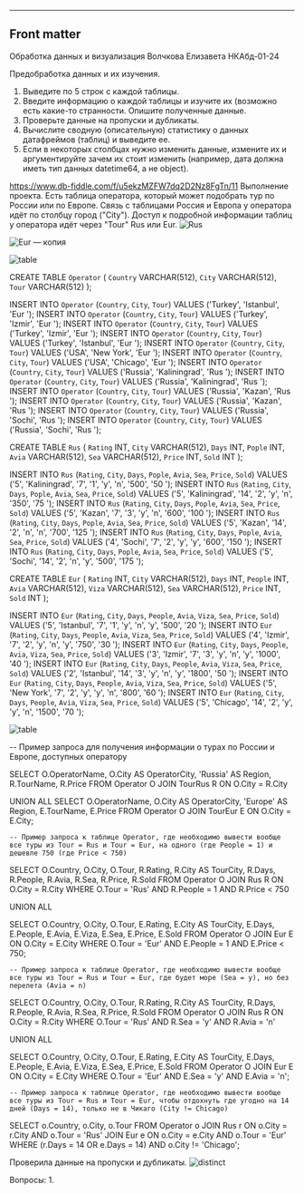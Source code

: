 ---
## Front matter
Обработка данных и визуализация
Волчкова Елизавета 
НКАбд-01-24

Предобработка данных и их изучения.
1. Выведите по 5 строк с каждой таблицы.
2. Введите информацию о каждой таблицы и изучите их (возможно есть какие-то странности. Опишите
полученные данные.
3. Проверьте данные на пропуски и дубликаты.
4. Вычислите сводную (описательную) статистику о данных датафреймов (таблиц) и выведите ее.
5. Если в некоторых столбцах нужно изменить данные, измените их и аргументируйте зачем их стоит
изменить (например, дата должна иметь тип данных datetime64, а не object).


https://www.db-fiddle.com/f/u5ekzMZFW7dq2D2Nz8FgTn/11
Выполнение проекта.
Есть таблица оператора, который может подобрать тур по России или по Европе. 
Связь с таблицами Россия и Европа у оператора идёт по столбцу город ("City"). 
Доступ к подробной информации таблиц у оператора идёт через "Tour" Rus или Eur.
![Rus](https://github.com/user-attachments/assets/42810454-1e42-42c2-8f2f-495e41190b84)


![Eur — копия](https://github.com/user-attachments/assets/5825504c-dca9-4e5a-8ea4-f0a9aef53227)


![table](https://github.com/user-attachments/assets/88af8763-228b-49aa-bb9e-412fd3a2ef99)





CREATE TABLE `Operator` (
    `Country`	VARCHAR(512),
    `City`	VARCHAR(512),
    `Tour`	VARCHAR(512)
);

INSERT INTO `Operator` (`Country`, `City`, `Tour`) VALUES ('Turkey', 'Istanbul', 'Eur ');
INSERT INTO `Operator` (`Country`, `City`, `Tour`) VALUES ('Turkey', 'Izmir', 'Eur ');
INSERT INTO `Operator` (`Country`, `City`, `Tour`) VALUES ('Turkey', 'Izmir', 'Eur ');
INSERT INTO `Operator` (`Country`, `City`, `Tour`) VALUES ('Turkey', 'Istanbul', 'Eur ');
INSERT INTO `Operator` (`Country`, `City`, `Tour`) VALUES ('USA', 'New York', 'Eur ');
INSERT INTO `Operator` (`Country`, `City`, `Tour`) VALUES ('USA', 'Chicago', 'Eur ');
INSERT INTO `Operator` (`Country`, `City`, `Tour`) VALUES ('Russia', 'Kaliningrad', 'Rus ');
INSERT INTO `Operator` (`Country`, `City`, `Tour`) VALUES ('Russia', 'Kaliningrad', 'Rus ');
INSERT INTO `Operator` (`Country`, `City`, `Tour`) VALUES ('Russia', 'Kazan', 'Rus ');
INSERT INTO `Operator` (`Country`, `City`, `Tour`) VALUES ('Russia', 'Kazan', 'Rus ');
INSERT INTO `Operator` (`Country`, `City`, `Tour`) VALUES ('Russia', 'Sochi', 'Rus ');
INSERT INTO `Operator` (`Country`, `City`, `Tour`) VALUES ('Russia', 'Sochi', 'Rus ');


CREATE TABLE `Rus` (
    `Rating`	INT,
    `City`	VARCHAR(512),
    `Days`	INT,
    `Pople`	INT,
    `Avia`	VARCHAR(512),
    `Sea`	VARCHAR(512),
    `Price`	INT,
    `Sold`	INT
);

INSERT INTO `Rus` (`Rating`, `City`, `Days`, `Pople`, `Avia`, `Sea`, `Price`, `Sold`) VALUES ('5', 'Kaliningrad', '7', '1', 'y', 'n', '500', '50 ');
INSERT INTO `Rus` (`Rating`, `City`, `Days`, `Pople`, `Avia`, `Sea`, `Price`, `Sold`) VALUES ('5', 'Kaliningrad', '14', '2', 'y', 'n', '350', '75 ');
INSERT INTO `Rus` (`Rating`, `City`, `Days`, `Pople`, `Avia`, `Sea`, `Price`, `Sold`) VALUES ('5', 'Kazan', '7', '3', 'y', 'n', '600', '100 ');
INSERT INTO `Rus` (`Rating`, `City`, `Days`, `Pople`, `Avia`, `Sea`, `Price`, `Sold`) VALUES ('5', 'Kazan', '14', '2', 'n', 'n', '700', '125 ');
INSERT INTO `Rus` (`Rating`, `City`, `Days`, `Pople`, `Avia`, `Sea`, `Price`, `Sold`) VALUES ('4', 'Sochi', '7', '2', 'y', 'y', '600', '150 ');
INSERT INTO `Rus` (`Rating`, `City`, `Days`, `Pople`, `Avia`, `Sea`, `Price`, `Sold`) VALUES ('5', 'Sochi', '14', '2', 'n', 'y', '500', '175 ');



CREATE TABLE `Eur` (
    `Rating`	INT,
    `City`	VARCHAR(512),
    `Days`	INT,
    `People`	INT,
    `Avia`	VARCHAR(512),
    `Viza`	VARCHAR(512),
    `Sea`	VARCHAR(512),
    `Price`	INT,
    `Sold`	INT
);

INSERT INTO `Eur` (`Rating`, `City`, `Days`, `People`, `Avia`, `Viza`, `Sea`, `Price`, `Sold`) VALUES ('5', 'Istanbul', '7', '1', 'y', 'n', 'y', '500', '20 ');
INSERT INTO `Eur` (`Rating`, `City`, `Days`, `People`, `Avia`, `Viza`, `Sea`, `Price`, `Sold`) VALUES ('4', 'Izmir', '7', '2', 'y', 'n', 'y', '750', '30 ');
INSERT INTO `Eur` (`Rating`, `City`, `Days`, `People`, `Avia`, `Viza`, `Sea`, `Price`, `Sold`) VALUES ('3', 'Izmir', '7', '3', 'y', 'n', 'y', '1000', '40 ');
INSERT INTO `Eur` (`Rating`, `City`, `Days`, `People`, `Avia`, `Viza`, `Sea`, `Price`, `Sold`) VALUES ('2', 'Istanbul', '14', '3', 'y', 'n', 'y', '1800', '50 ');
INSERT INTO `Eur` (`Rating`, `City`, `Days`, `People`, `Avia`, `Viza`, `Sea`, `Price`, `Sold`) VALUES ('5', 'New York', '7', '2', 'y', 'y', 'n', '800', '60 ');
INSERT INTO `Eur` (`Rating`, `City`, `Days`, `People`, `Avia`, `Viza`, `Sea`, `Price`, `Sold`) VALUES ('5', 'Chicago', '14', '2', 'y', 'y', 'n', '1500', '70 ');


![table](https://github.com/user-attachments/assets/b038cadd-2344-4d2e-a7e4-428ecf555f02)


 -- Пример запроса для получения информации о турах по России и Европе, доступных оператору

SELECT 
    O.OperatorName,
    O.City AS OperatorCity,
    'Russia' AS Region,
    R.TourName,
    R.Price
FROM 
    Operator O
JOIN 
    TourRus R
ON 
    O.City = R.City

UNION ALL
SELECT 
    O.OperatorName,
    O.City AS OperatorCity,
    'Europe' AS Region,
    E.TourName,
    E.Price
FROM 
    Operator O
JOIN 
    TourEur E
ON 
    O.City = E.City;




    -- Пример запроса к таблице Operator, где необходимо вывести вообще все туры из Tour = Rus и Tour = Eur, на одного (где People = 1) и дешевле 750 (где Price < 750)

SELECT 
    O.Country,
    O.City,
    O.Tour,
    R.Rating,
    R.City AS TourCity,
    R.Days,
    R.People,
    R.Avia,
    R.Sea,
    R.Price,
    R.Sold
FROM 
    Operator O
JOIN 
    Rus R
ON 
    O.City = R.City
WHERE 
    O.Tour = 'Rus' 
    AND R.People = 1 
    AND R.Price < 750

UNION ALL

SELECT 
    O.Country,
    O.City,
    O.Tour,
    E.Rating,
    E.City AS TourCity,
    E.Days,
    E.People,
    E.Avia,
    E.Viza,
    E.Sea,
    E.Price,
    E.Sold
FROM 
    Operator O
JOIN 
    Eur E
ON 
    O.City = E.City
WHERE 
    O.Tour = 'Eur' 
    AND E.People = 1 
    AND E.Price < 750;




    -- Пример запроса к таблице Operator, где необходимо вывести вообще все туры из Tour = Rus и Tour = Eur, где будет море (Sea = y), но без перелета (Avia = n)

SELECT 
    O.Country,
    O.City,
    O.Tour,
    R.Rating,
    R.City AS TourCity,
    R.Days,
    R.People,
    R.Avia,
    R.Sea,
    R.Price,
    R.Sold
FROM 
    Operator O
JOIN 
    Rus R
ON 
    O.City = R.City
WHERE 
    O.Tour = 'Rus' 
    AND R.Sea = 'y' 
    AND R.Avia = 'n'

UNION ALL

SELECT 
    O.Country,
    O.City,
    O.Tour,
    E.Rating,
    E.City AS TourCity,
    E.Days,
    E.People,
    E.Avia,
    E.Viza,
    E.Sea,
    E.Price,
    E.Sold
FROM 
    Operator O
JOIN 
    Eur E
ON 
    O.City = E.City
WHERE 
    O.Tour = 'Eur' 
    AND E.Sea = 'y' 
    AND E.Avia = 'n';



    -- Пример запроса к таблице Operator, где необходимо вывести вообще все туры из Tour = Rus и Tour = Eur, чтобы отдохнуть где угодно на 14 дней (Days = 14), только не в Чикаго (City != Chicago)

SELECT o.Country, o.City, o.Tour
FROM Operator o
JOIN Rus r ON o.City = r.City AND o.Tour = 'Rus'
JOIN Eur e ON o.City = e.City AND o.Tour = 'Eur'
WHERE (r.Days = 14 OR e.Days = 14)
  AND o.City != 'Chicago';



    


Проверила данные на пропуски и дубликаты.
![distinct](https://github.com/user-attachments/assets/ff87c095-281d-460d-b9b7-dd59ba95674b)

Вопросы:
1.
